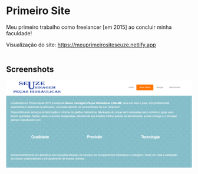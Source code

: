 # Primeiro Site
Meu primeiro trabalho como freelancer [em 2015] ao concluir minha faculdade!

Visualização do site: https://meuprimeirositeseuze.netlify.app
<br><br>
## Screenshots

<p align="center">
  <img src="images/screenshot.do.site.png" align="center"></img>
</p>

